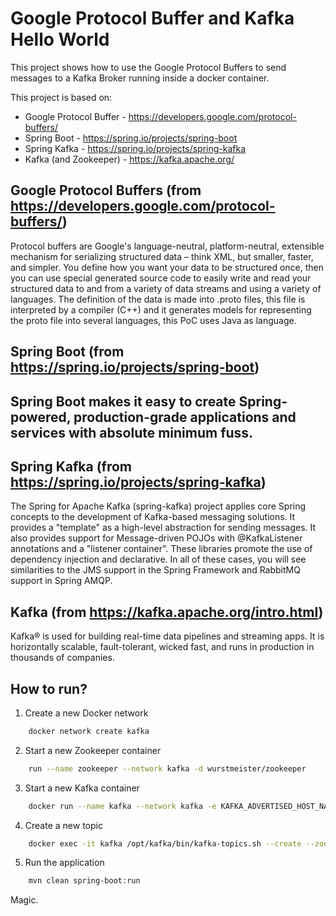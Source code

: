 # Google Protocol Buffer and Kafka Hello World

This project shows how to use the Google Protocol Buffers to send messages to a Kafka Broker running inside a docker container.

This project is based on:

* Google Protocol Buffer - https://developers.google.com/protocol-buffers/
* Spring Boot - https://spring.io/projects/spring-boot
* Spring Kafka - https://spring.io/projects/spring-kafka
* Kafka (and Zookeeper) - https://kafka.apache.org/


## Google Protocol Buffers (from https://developers.google.com/protocol-buffers/)

Protocol buffers are Google's language-neutral, platform-neutral, extensible mechanism for serializing structured data – think XML, but smaller, faster, and simpler. You define how you want your data to be structured once, then you can use special generated source code to easily write and read your structured data to and from a variety of data streams and using a variety of languages. The definition of the data is made into .proto files, this file is interpreted by a compiler (C++) and it generates models for representing the proto file into several languages, this PoC uses Java as language.

## Spring Boot (from https://spring.io/projects/spring-boot)

## Spring Boot makes it easy to create Spring-powered, production-grade applications and services with absolute minimum fuss. 

## Spring Kafka (from https://spring.io/projects/spring-kafka)

The Spring for Apache Kafka (spring-kafka) project applies core Spring concepts to the development of Kafka-based messaging solutions. It provides a "template" as a high-level abstraction for sending messages. It also provides support for Message-driven POJOs with @KafkaListener annotations and a "listener container". These libraries promote the use of dependency injection and declarative. In all of these cases, you will see similarities to the JMS support in the Spring Framework and RabbitMQ support in Spring AMQP.

## Kafka (from https://kafka.apache.org/intro.html)

Kafka® is used for building real-time data pipelines and streaming apps. It is horizontally scalable, fault-tolerant, wicked fast, and runs in production in thousands of companies.

## How to run?

1) Create a new Docker network
```bash
	docker network create kafka
```
2) Start a new Zookeeper container
```bash
	run --name zookeeper --network kafka -d wurstmeister/zookeeper
```
3) Start a new Kafka container
```bash
	docker run --name kafka --network kafka -e KAFKA_ADVERTISED_HOST_NAME=127.0.0.1 -e KAFKA_ZOOKEEPER_CONNECT=zookeeper:2181 -p 9092:9092 -d wurstmeister/kafka
```
4) Create a new topic
```bash
	docker exec -it kafka /opt/kafka/bin/kafka-topics.sh --create --zookeeper zookeeper:2181 --replication-factor 1 --partitions 1 --topic gpb.t
```
5) Run the application
```bash
	mvn clean spring-boot:run
```
	
Magic.